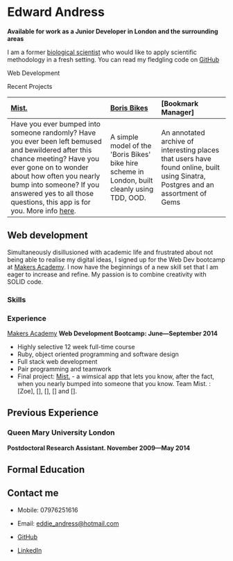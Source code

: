 Edward Andress
===========

**Available for work as a Junior Developer in London and the surrounding areas**

I am a former [biological scientist] who would like to apply scientific methodology in a fresh setting.
You can read my fledgling code on [GitHub]


Web Development

Recent Projects

| [Mist.] | [Boris Bikes] | [Bookmark Manager]
|:-------------- |:------------- |:------------ |
| Have you ever bumped into someone randomly?  Have you ever been left bemused and bewildered after this chance meeting?  Have you ever gone on to wonder about how often you nearly bump into someone?  If you answered yes to all those questions, this app is for you.  More info [here]. | A simple model of the 'Boris Bikes' bike hire scheme in London, built cleanly using TDD, OOD. | An annotated archive of interesting places that users have found online, built using Sinatra, Postgres and an assortment of Gems |


Web development
---------------

Simultaneously disillusioned with academic life and frustrated about not being able to realise my digital ideas, I signed up for the Web Dev bootcamp at [Makers Academy].  I now have the beginnings of a new skill set that I am eager to increase and refine.  My passion is to combine creativity with SOLID code.


### Skills

  

### Experience

[Makers Academy]
**Web Development Bootcamp: June&mdash;September 2014**

  - Highly selective 12 week full-time course
  - Ruby, object oriented programming and software design
  - Full stack web development
  - Pair programming and teamwork
  - Final project: [Mist.] - a wimsical app that lets you know, after the fact, when you nearly bumped into someone that you know. Team Mist. : [Zoe], [], [], [] and [].


Previous Experience
----------

### Queen Mary University London
**Postdoctoral Research Assistant. November 2009&mdash;May 2014**

Formal Education
-----------


Contact me
------------

- Mobile: 07976251616
- Email: [eddie_andress@hotmail.com]
- [GitHub]
- [LinkedIn]

  [biological scientist]: http://www.ncbi.nlm.nih.gov/pubmed/?term=edward+andress
  [Boris bikes]: https://github.com/EdwardAndress/makers_academy_week3
  [Mist.]: https://github.com/EdwardAndress/makers_academy_final_project
  [here]: https://github.com/EdwardAndress/makers_academy_final_project
  [Bookamark Manager]: https://github.com/EdwardAndress/makers_academy_week6
  [Makers Academy]: http://www.makersacademy.com
  [eddie_andress@hotmail.com]: mailto:eddie_andress@hotmail.com
  [GitHub]: https://github.com/EdwardAndress
  [LinkedIn]: https://www.linkedin.com/pub/edward-andress/86/b03/aba
